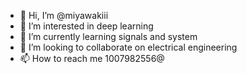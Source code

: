 - 👋 Hi, I’m @miyawakiii
- 👀 I’m interested in deep learning
- 🌱 I’m currently learning signals and system
- 💞️ I’m looking to collaborate on electrical engineering
- 📫 How to reach me 1007982556@

<!---
miyawakiii/miyawakiii is a ✨ special ✨ repository because its `README.md` (this file) appears on your GitHub profile.
You can click the Preview link to take a look at your changes.
--->
